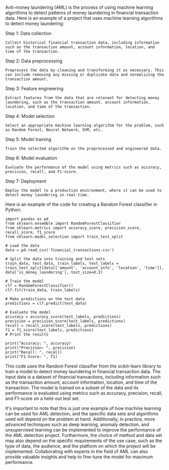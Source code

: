 Anti-money laundering (AML) is the process of using machine learning algorithms to detect patterns of money laundering in financial transaction data. Here is an example of a project that uses machine learning algorithms to detect money laundering:

Step 1: Data collection

    Collect historical financial transaction data, including information such as the transaction amount, account information, location, and time of the transaction.

Step 2: Data preprocessing

    Preprocess the data by cleaning and transforming it as necessary. This can include removing any missing or duplicate data and normalizing the transaction amount.

Step 3: Feature engineering

    Extract features from the data that are relevant for detecting money laundering, such as the transaction amount, account information, location, and time of the transaction.

Step 4: Model selection

    Select an appropriate machine learning algorithm for the problem, such as Random Forest, Neural Network, SVM, etc.

Step 5: Model training

    Train the selected algorithm on the preprocessed and engineered data.

Step 6: Model evaluation

    Evaluate the performance of the model using metrics such as accuracy, precision, recall, and F1-score.

Step 7: Deployment

    Deploy the model to a production environment, where it can be used to detect money laundering in real-time.

Here is an example of the code for creating a Random Forest classifier in Python:

    import pandas as pd
    from sklearn.ensemble import RandomForestClassifier
    from sklearn.metrics import accuracy_score, precision_score, recall_score, f1_score
    from sklearn.model_selection import train_test_split

    # Load the data
    data = pd.read_csv('financial_transactions.csv')

    # Split the data into training and test sets
    train_data, test_data, train_labels, test_labels = train_test_split(data[['amount', 'account_info', 'location', 'time']], data['is_money_laundering'], test_size=0.2)

    # Train the model
    clf = RandomForestClassifier()
    clf.fit(train_data, train_labels)

    # Make predictions on the test data
    predictions = clf.predict(test_data)

    # Evaluate the model
    accuracy = accuracy_score(test_labels, predictions)
    precision = precision_score(test_labels, predictions)
    recall = recall_score(test_labels, predictions)
    f1 = f1_score(test_labels, predictions)
    # Print the results

    print("Accuracy: ", accuracy)
    print("Precision: ", precision)
    print("Recall: ", recall)
    print("F1-Score: ", f1)
    
This code uses the Random Forest classifier from the scikit-learn library to train a model to detect money laundering in financial transaction data. The input data is a dataset of financial transactions, including information such as the transaction amount, account information, location, and time of the transaction. The model is trained on a subset of the data and its performance is evaluated using metrics such as accuracy, precision, recall, and F1-score on a held-out test set.

It's important to note that this is just one example of how machine learning can be used for AML detection, and the specific data sets and algorithms used will depend on the problem at hand. Additionally, in practice, more advanced techniques such as deep learning, anomaly detection, and unsupervised learning can be implemented to improve the performance of the AML detection project. Furthermore, the choice of method and data set may also depend on the specific requirements of the use case, such as the type of data, the audience, and the platform on which the project will be implemented. Collaborating with experts in the field of AML can also provide valuable insights and help to fine-tune the model for maximum performance.

